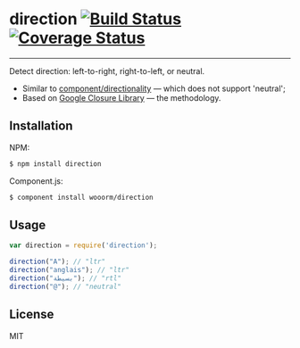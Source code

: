# direction [![Build Status](https://travis-ci.org/wooorm/direction.svg?branch=master)](https://travis-ci.org/wooorm/direction) [![Coverage Status](https://img.shields.io/coveralls/wooorm/direction.svg)](https://coveralls.io/r/wooorm/direction?branch=master)

---

Detect direction: left-to-right, right-to-left, or neutral.

* Similar to [component/directionality](https://github.com/component/directionality) —  which does not support 'neutral';
* Based on [Google Closure Library](https://github.com/google/closure-library/blob/master/closure/goog/i18n/bidi.js) — the methodology.

## Installation

NPM:
```sh
$ npm install direction
```

Component.js:
```sh
$ component install wooorm/direction
```

## Usage

```js
var direction = require('direction');

direction("A"); // "ltr"
direction("anglais"); // "ltr"
direction("بسيطة"); // "rtl"
direction("@"); // "neutral"
```

## License

  MIT
